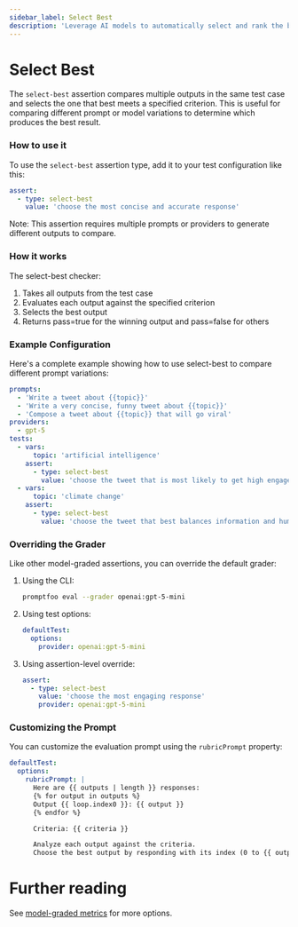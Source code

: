 ```yaml
---
sidebar_label: Select Best
description: 'Leverage AI models to automatically select and rank the best outputs from multiple LLM responses for quality optimization'
---
```


# Select Best

The `select-best` assertion compares multiple outputs in the same test case and selects the one that best meets a specified criterion. This is useful for comparing different prompt or model variations to determine which produces the best result.

### How to use it

To use the `select-best` assertion type, add it to your test configuration like this:

```yaml
assert:
  - type: select-best
    value: 'choose the most concise and accurate response'
```

Note: This assertion requires multiple prompts or providers to generate different outputs to compare.

### How it works

The select-best checker:

1. Takes all outputs from the test case
2. Evaluates each output against the specified criterion
3. Selects the best output
4. Returns pass=true for the winning output and pass=false for others

### Example Configuration

Here's a complete example showing how to use select-best to compare different prompt variations:

```yaml
prompts:
  - 'Write a tweet about {{topic}}'
  - 'Write a very concise, funny tweet about {{topic}}'
  - 'Compose a tweet about {{topic}} that will go viral'
providers:
  - gpt-5
tests:
  - vars:
      topic: 'artificial intelligence'
    assert:
      - type: select-best
        value: 'choose the tweet that is most likely to get high engagement'
  - vars:
      topic: 'climate change'
    assert:
      - type: select-best
        value: 'choose the tweet that best balances information and humor'
```

### Overriding the Grader

Like other model-graded assertions, you can override the default grader:

1. Using the CLI:

   ```sh
   promptfoo eval --grader openai:gpt-5-mini
   ```

2. Using test options:

   ```yaml
   defaultTest:
     options:
       provider: openai:gpt-5-mini
   ```

3. Using assertion-level override:
   ```yaml
   assert:
     - type: select-best
       value: 'choose the most engaging response'
       provider: openai:gpt-5-mini
   ```

### Customizing the Prompt

You can customize the evaluation prompt using the `rubricPrompt` property:

```yaml
defaultTest:
  options:
    rubricPrompt: |
      Here are {{ outputs | length }} responses:
      {% for output in outputs %}
      Output {{ loop.index0 }}: {{ output }}
      {% endfor %}

      Criteria: {{ criteria }}

      Analyze each output against the criteria.
      Choose the best output by responding with its index (0 to {{ outputs | length - 1 }}).
```

# Further reading

See [model-graded metrics](/docs/configuration/expected-outputs/model-graded) for more options.
